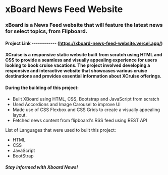 # xBoard News Feed Website

### xBoard is a News Feed website that will feature the latest news for select topics, from Flipboard.

#### Project Link ------------  (https://xboard-news-feed-website.vercel.app/)

#### XCruise is a responsive static website built from scratch using HTML and CSS to provide a seamless and visually appealing experience for users looking to book cruise vacations. The project involved developing a responsive and interactive website that showcases various cruise destinations and provides essential information about XCruise offerings.

#### During the building of this project:
- Built XBoard using HTML, CSS, Bootstrap and JavaScript from scratch
- Used Accordions and Image Carousel to improve UI
- Made use of CSS Flexbox and CSS Grids to create a visually appealing layout.
- Fetched news content from flipboard's RSS feed using REST API

List of Languages that were used to built this project:
- HTML
- CSS
- JavaScript
- BootStrap

##### _Stay informed with Xboard News!_
